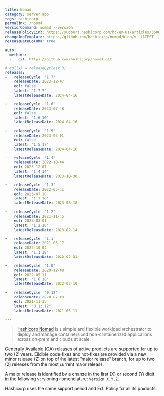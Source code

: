 ```yaml
---
title: Nomad
category: server-app
tags: hashicorp
permalink: /nomad
versionCommand: nomad --version
releasePolicyLink: https://support.hashicorp.com/hc/en-us/articles/360021185113-Support-Period-and-End-of-Life-EOL-Policy
changelogTemplate: https://github.com/hashicorp/nomad/blob/v__LATEST__/CHANGELOG.md
releaseDateColumn: true

auto:
  methods:
  -   git: https://github.com/hashicorp/nomad.git

# eol(x) = releaseCycle(x+3)
releases:
-   releaseCycle: "1.7"
    releaseDate: 2023-12-07
    eol: false
    latest: "1.7.7"
    latestReleaseDate: 2024-04-16

-   releaseCycle: "1.6"
    releaseDate: 2023-07-18
    eol: false
    latest: "1.6.10"
    latestReleaseDate: 2024-04-16

-   releaseCycle: "1.5"
    releaseDate: 2023-03-01
    eol: false
    latest: "1.5.17"
    latestReleaseDate: 2024-04-16

-   releaseCycle: "1.4"
    releaseDate: 2022-10-04
    eol: 2023-12-07
    latest: "1.4.14"
    latestReleaseDate: 2023-10-30

-   releaseCycle: "1.3"
    releaseDate: 2022-05-11
    eol: 2023-07-18
    latest: "1.3.16"
    latestReleaseDate: 2023-08-18

-   releaseCycle: "1.2"
    releaseDate: 2021-11-15
    eol: 2023-03-01
    latest: "1.2.16"
    latestReleaseDate: 2023-02-14

-   releaseCycle: "1.1"
    releaseDate: 2021-05-17
    eol: 2022-10-04
    latest: "1.1.18"
    latestReleaseDate: 2022-08-31

-   releaseCycle: "1.0"
    releaseDate: 2020-12-08
    eol: 2022-05-11
    latest: "1.0.18"
    latestReleaseDate: 2022-02-10

-   releaseCycle: "0.12"
    releaseDate: 2020-07-09
    eol: 2021-11-15
    latest: "0.12.12"
    latestReleaseDate: 2021-05-11

---
```


> [Hashicorp Nomad](https://www.nomadproject.io/) is a simple and flexible workload orchestrator to
> deploy and manage containers and non-containerized applications across on-prem and clouds at scale.

Generally Available (GA) releases of active products are supported for up to two (2) years. Eligible
code-fixes and hot-fixes are provided via a new minor release (Z) on top of the latest "major
release" branch, for up to two (2) releases from the most current major release.

A major release is identified by a change in the first (X) or second (Y) digit in the following
versioning nomenclature: `Version X.Y.Z.`

Hashicorp uses the same support period and EoL Policy for all its products.
